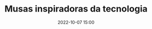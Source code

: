 ---
title: 'Musas inspiradoras da tecnologia'
type: palestra
speakers:
  - Alice Richard
speakersPictures: []
picture: assets/images/schedule/alice.jpg
linkedin: 
twitter: 
instagram: 
date: '2022-10-07 15:00'
rooms:
  - 6
---